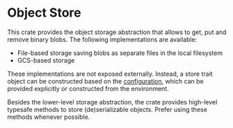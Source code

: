# Object Store

This crate provides the object storage abstraction that allows to get, put and remove binary blobs. The following
implementations are available:

- File-based storage saving blobs as separate files in the local filesystem
- GCS-based storage

These implementations are not exposed externally. Instead, a store trait object can be constructed based on the
[configuration], which can be provided explicitly or constructed from the environment.

Besides the lower-level storage abstraction, the crate provides high-level typesafe methods to store (de)serializable
objects. Prefer using these methods whenever possible.

[configuration]: ../config
